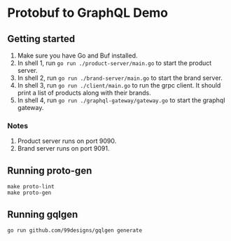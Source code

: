 # Protobuf to GraphQL Demo

## Getting started

1. Make sure you have Go and Buf installed.
2. In shell 1, run `go run ./product-server/main.go` to start the product server.
3. In shell 2, run `go run ./brand-server/main.go` to start the brand server.
4. In shell 3, run `go run ./client/main.go` to run the grpc client.
   It should print a list of products along with their brands.
5. In shell 4, run `go run ./graphql-gateway/gateway.go` to start the graphql gateway.

### Notes

1. Product server runs on port 9090.
2. Brand server runs on port 9091.

## Running proto-gen

```shell
make proto-lint
make proto-gen
```

## Running gqlgen

```shell
go run github.com/99designs/gqlgen generate
```
